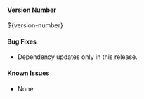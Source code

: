 #### Version Number
${version-number}

#### Bug Fixes
- Dependency updates only in this release.

#### Known Issues
- None
